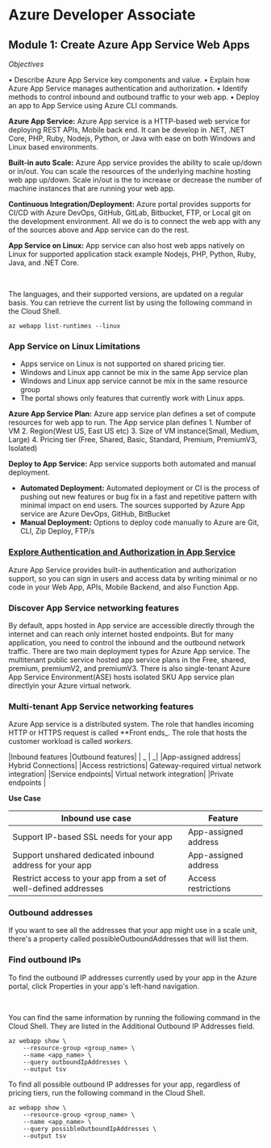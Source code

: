 # Azure Developer Associate

## Module 1: Create Azure App Service Web Apps

_Objectives_

• Describe Azure App Service key components and value.
• Explain how Azure App Service manages authentication and authorization.
• Identify methods to control inbound and outbound traffic to your web app.
• Deploy an app to App Service using Azure CLI commands.

**Azure App Service:** Azure App service is a HTTP-based web service for deploying REST APIs, Mobile back end. It can be develop in .NET, .NET Core, PHP, Ruby, Nodejs, Python, or Java with ease on both Windows and Linux based environments. 

**Built-in auto Scale:** Azure App service provides the ability to scale up/down or in/out. You can scale the resources of the underlying machine hosting web app up/down. Scale in/out is the to increase or decrease the number of machine instances that are running your web app.

**Continuous Integration/Deployment:** Azure portal provides supports for CI/CD with Azure DevOps, GitHub, GitLab, Bitbucket,  FTP, or Local git on the development environment. All we do is to connect the web app with any of the sources above and App service can do the rest.

**App Service on Linux:** App service can also host web apps natively on Linux for supported application stack example Nodejs, PHP, Python, Ruby, Java, and .NET Core.

<br>

The languages, and their supported versions, are updated on a regular basis. You can retrieve the current list by using the following command in the Cloud Shell.
```
az webapp list-runtimes --linux
```
### App Service on Linux Limitations
- Apps service on Linux is not supported on shared pricing tier.
- Windows and Linux app cannot be mix in the same App service plan
- Windows and Linux app service cannot be mix in the same resource group
- The portal shows only features that currently work with Linux apps.

**Azure App Service Plan:** Azure app service plan defines a set of compute resources for web app to run. The App service plan defines
	1. Number of VM
	2. Region(West US, East US etc)
	3. Size of VM instance(Small, Medium, Large)
	4. Pricing tier (Free, Shared, Basic, Standard, Premium, PremiumV3, Isolated)

**Deploy to App Service:** App service supports both automated and manual deployment.
- **Automated Deployment:** Automated deployment or CI is the process of pushing out new features or bug fix in a fast and repetitive pattern with minimal impact on end users. The sources supported by Azure App service are Azure DevOps, GitHub, BitBucket
- **Manual Deployment:** Options to deploy code manually to Azure are Git, CLI, Zip Deploy, FTP/s

### [Explore Authentication and Authorization in App Service](https://docs.microsoft.com/en-us/training/modules/introduction-to-azure-app-service/5-authentication-authorization-app-service)

Azure App Service provides built-in authentication and authorization support, so you can sign in users and access data by writing minimal or no code in your Web App, APIs, Mobile Backend, and also Function App.

### Discover App Service networking features

By default, apps hosted in App service are accessible directly through the internet and can reach only internet hosted endpoints. But for many application, you need to control the inbound and the outbound network traffic. There are two main deployment types for Azure App service. The multitenant public service hosted app service plans in the Free, shared, premium, premiumV2, and premiumV3. There is also single-tenant Azure App Service Environment(ASE) hosts isolated SKU App service plan directlyin your Azure virtual network.

### Multi-tenant App Service networking features
Azure App service is a distributed system. The role that handles incoming HTTP or HTTPS request is called **Front ends_. The role that hosts the customer workload is called _workers_. 

|Inbound features	|Outbound features|
| _ | _|
|App-assigned address|	Hybrid Connections|
|Access restrictions|	Gateway-required virtual network integration|
|Service endpoints|	Virtual network integration|
|Private endpoints	|

**Use Case**

|Inbound use case	|Feature|
|-|-|
|Support IP-based SSL needs for your app|	App-assigned address|
|Support unshared dedicated inbound address for your app|	App-assigned address|
|Restrict access to your app from a set of well-defined addresses	|Access restrictions|

### Outbound addresses
If you want to see all the addresses that your app might use in a scale unit, there's a property called possibleOutboundAddresses that will list them.

### Find outbound IPs
To find the outbound IP addresses currently used by your app in the Azure portal, click Properties in your app's left-hand navigation.

<br>

You can find the same information by running the following command in the Cloud Shell. They are listed in the Additional Outbound IP Addresses field.
```
az webapp show \
    --resource-group <group_name> \
    --name <app_name> \ 
    --query outboundIpAddresses \
    --output tsv
```

To find all possible outbound IP addresses for your app, regardless of pricing tiers, run the following command in the Cloud Shell.
```
az webapp show \
    --resource-group <group_name> \ 
    --name <app_name> \ 
    --query possibleOutboundIpAddresses \
    --output tsv
```